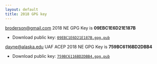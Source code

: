 ```yaml
---
layout: default
title: 2018 GPG key
---
```


broderson@gmail.com 2018 NE GPG Key is **09EBC1E6D21E187B**
* Download public key: [`09EBC1E6D21E187B.gpg.pub`](./09EBC1E6D21E187B.gpg.pub.txt)

dayne@alaska.edu UAF ACEP 2018 NE GPG Key is **759BC6116BD2DBB4**
* Download public key: [`759BC6116BD2DBB4.gpg.pub`](./759BC6116BD2DBB4.gpg.pub.txt)

